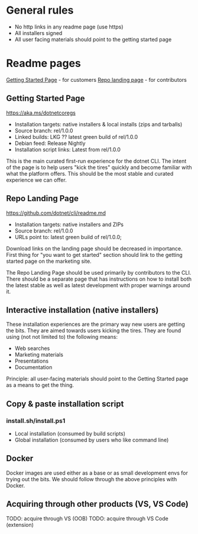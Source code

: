 # General rules
- No http links in any readme page (use https)
- All installers signed
- All user facing materials should point to the getting started page

# Readme pages
[Getting Started Page](https://aka.ms/dotnetcoregs) - for customers
[Repo landing page](https://github.com/dotnet/cli/blob/rel/1.0.0/README.md) - for contributors

## Getting Started Page
https://aka.ms/dotnetcoregs
* Installation targets: native installers & local installs (zips and tarballs)
* Source branch: rel/1.0.0
* Linked builds: LKG ?? latest green build of rel/1.0.0
* Debian feed: Release Nightly
* Installation script links: Latest from rel/1.0.0

This is the main curated first-run experience for the dotnet CLI. The intent of the page is to help users "kick the tires" quickly and become familiar with what the platform offers. This should be the most stable and curated experience we can offer.

## Repo Landing Page
https://github.com/dotnet/cli/readme.md
* Installation targets: native installers and ZIPs
* Source branch: rel/1.0.0
* URLs point to: latest green build of rel/1.0.0;

Download links on the landing page should be decreased in importance. First thing for "you want to get started" section should link to the getting started page on the marketing site. 

The Repo Landing Page should be used primarily by contributors to the CLI. There should be a separate page that has instructions on how to install both the latest stable as well as latest development with proper warnings around it. 

## Interactive installation (native installers)
These installation experiences are the primary way new users are getting the bits. They are aimed towards users kicking the tires. They are found using (not not limited to) the following means:

* Web searches
* Marketing materials
* Presentations
* Documentation

Principle: all user-facing materials should point to the Getting Started page as a means to get the thing. 

## Copy & paste installation script
### install.sh/install.ps1
- Local installation (consumed by build scripts)
- Global installation (consumed by users who like command line)

## Docker 
Docker images are used either as a base or as small development envs for trying out the bits. We should follow through the above principles with Docker. 

## Acquiring through other products (VS, VS Code)
TODO: acquire through VS (OOB)
TODO: acquire through VS Code (extension) 


